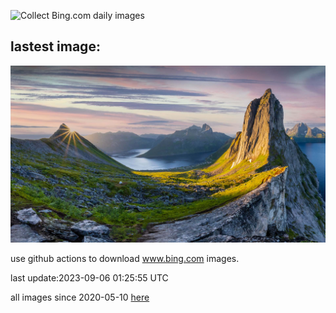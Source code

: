 ![Collect Bing.com daily images](https://github.com/counter2015/bing-daily-images/workflows/Collect%20Bing.com%20daily%20images/badge.svg)
## lastest image:
![](images/MountSegla.jpg)

use github actions to download www.bing.com images.

last update:2023-09-06 01:25:55 UTC

all images since 2020-05-10 [here](https://github.com/counter2015/bing-daily-images/tree/master/images) 
